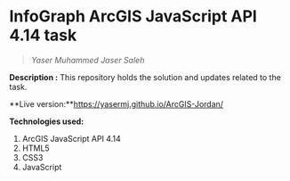 # InfoGraph ArcGIS JavaScript API 4.14 task
> _Yaser Muhammed Jaser Saleh_


**Description :**
This repository holds the solution and updates related to the task.


**Live version:**https://yasermj.github.io/ArcGIS-Jordan/


**Technologies used:**

1) ArcGIS JavaScript API 4.14
2) HTML5
3) CSS3
4) JavaScript
